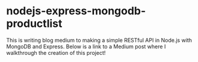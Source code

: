 # nodejs-express-mongodb-productlist
This is writing blog medium to making a simple RESTful API in Node.js with MongoDB and Express.
Below is a link to a Medium post where I walkthrough the creation of this project!
